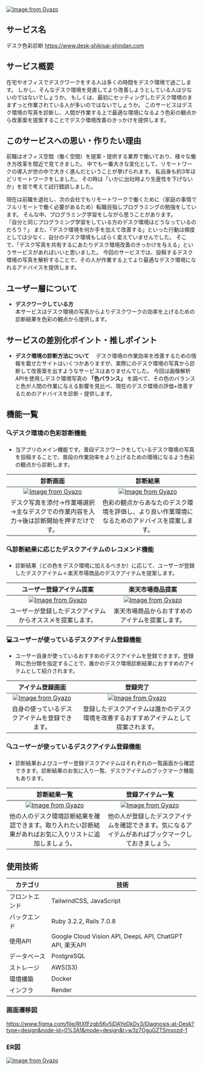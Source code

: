 [![Image from Gyazo](https://i.gyazo.com/44b273d5b6c12bf18ce9232f89a48b1f.png)](https://gyazo.com/44b273d5b6c12bf18ce9232f89a48b1f)

## サービス名
デスク色彩診断
https://www.desk-shikisai-shindan.com

## サービス概要
在宅やオフィスでデスクワークをする人は多くの時間をデスク環境で過ごします。
しかし、そんなデスク環境を見直してより改善しようとしている人は少ないのではないでしょうか。
もしくは、最初にセッティングしたデスク環境のままずっと作業されている人が多いのではないでしょうか。
このサービスはデスク環境の写真を診断し、人間が作業する上で最適な環境になるよう色彩の観点から改善案を提案することでデスク環境改善のきっかけを提供します。

## このサービスへの思い・作りたい理由
前職はオフィス空間（働く空間）を提案・提供する業界で働いており、様々な働き方改革を間近で見てきました。
中でも一番大きな変化として、リモートワークの導入が世の中で大きく進んだということが挙げられます。
私自身も約3年ほどリモートワークをしました。
その時は「いかに出社時より生産性を下げないか」を皆で考えて試行錯誤しました。

現在は前職を退社し、次の会社でもリモートワークで働くために（家庭の事情でフルリモートで働く必要があるため）転職目指しプログラミングの勉強をしています。
そんな中、プログラミング学習をしながら思うことがあります。  
「自分と同じプログラミング学習をしている方のデスク環境はどうなっているのだろう？」
また、「デスク環境を何か手を加えて改善する」といった行動は頻度としては少なく、自分のデスク環境もしばらく変えていませんでした。
そこで、「デスク写真を共有するにあたりデスク環境改善のきっかけを与える」というサービスがあればいいと思いました。
今回のサービスでは、投稿するデスク環境の写真を解析することで、その人が作業する上てより最適なデスク環境になれるアドバイスを提供します。

## ユーザー層について
- **デスクワークしている方**  
本サービスはデスク環境の写真からよりデスクワークの効率を上げるための診断結果を色彩の観点から提供します。

## サービスの差別化ポイント・推しポイント
- **デスク環境の診断方法について**
　デスク環境の作業効率を改善するための情報を載せたサイトはいくつかありますが、実際にのデスク環境の写真から診断して改善案を出すようなサービスはありませんでした。
今回は画像解析APIを使用しデスク環境写真の **「色バランス」** を調べて、その色のバランスと色が人間の作業に与える影響を見比べ、現在のデスク環境の評価+改善するためのアドバイスを診断・提供します。

## 機能一覧
### 🔍デスク環境の色彩診断機能
- 当アプリのメイン機能です。普段デスクワークをしているデスク環境の写真を投稿することで、普段の作業効率をより上げるための環境になるよう色彩の観点から診断します。

| 診断画面 | 診断結果 |
|:-:|:-:|
|[![Image from Gyazo](https://i.gyazo.com/a88ba459bca15011db3d0e96af3f37bf.gif)](https://gyazo.com/a88ba459bca15011db3d0e96af3f37bf)|[![Image from Gyazo](https://i.gyazo.com/e599a5ff1fc359a0735d5133e994c655.png)](https://gyazo.com/e599a5ff1fc359a0735d5133e994c655)|
|デスク写真を添付→作業場選択→主なデスクでの作業内容を入力→後は診断開始を押すだけです。|色彩の観点からあなたのデスク環境を評価し、より良い作業環境になるためのアドバイスを提案します。|

### 🔍診断結果に応じたデスクアイテムのレコメンド機能
- 診断結果（どの色をデスク環境に加えるべきか）に応じて、ユーザーが登録したデスクアイテム＋楽天市場商品のデスクアイテムを提案します。

| ユーザー登録アイテム提案 | 楽天市場商品提案 |
|:-:|:-:|
|[![Image from Gyazo](https://i.gyazo.com/2496e8c45e6b54fdf7a7259944e2d89d.png)](https://gyazo.com/2496e8c45e6b54fdf7a7259944e2d89d)|[![Image from Gyazo](https://i.gyazo.com/3baadcd0b97ee47fb3b6fb8a7c4bb84e.gif)](https://gyazo.com/3baadcd0b97ee47fb3b6fb8a7c4bb84e)|
|ユーザーが登録したデスクアイテムからオススメを提案します。|楽天市場商品からおすすめのアイテムを提案します。|

### 💻ユーザーが使っているデスクアイテム登録機能
- ユーザー自身が使っているおすすめのデスクアイテムを登録できます。登録時に色分類を指定することで、誰かのデスク環境診断結果におすすめのアイテムとして紹介されます。

| アイテム登録画面 | 登録完了 |
|:-:|:-:|
|[![Image from Gyazo](https://i.gyazo.com/ea67613038ec7362090ef057b3ba86d7.gif)](https://gyazo.com/ea67613038ec7362090ef057b3ba86d7)|[![Image from Gyazo](https://i.gyazo.com/f3c2e740ae3348a6bf9f922a9061dda6.png)](https://gyazo.com/f3c2e740ae3348a6bf9f922a9061dda6)|
|自身の使っているデスクアイテムを登録できます。|登録したデスクアイテムは誰かのデスク環境を改善するおすすめアイテムとして提案されます。|

### 🔍ユーザーが使っているデスクアイテム登録機能
- 診断結果およびユーザー登録デスクアイテムはそれぞれの一覧画面から確認できます。診断結果のお気に入り一覧、デスクアイテムのブックマーク機能もあります。

| 診断結果一覧 | 登録アイテム一覧 |
|:-:|:-:|
|[![Image from Gyazo](https://i.gyazo.com/458a63cf4dd991c42d544b5ab5774dcd.png)](https://gyazo.com/458a63cf4dd991c42d544b5ab5774dcd)|[![Image from Gyazo](https://i.gyazo.com/86423163859b3533174f262d7fe27f7e.png)](https://gyazo.com/86423163859b3533174f262d7fe27f7e)|
|他の人のデスク環境診断結果を確認できます。取り入れたい診断結果があればお気に入りリストに追加しましょう。|他の人が登録したデスクアイテムを確認できます。気になるアイテムがあればブックマークしておきましょう。|

## 使用技術
| カテゴリ | 技術 |
| --- | ------------- |
| フロントエンド | TailwindCSS, JavaScript |
| バックエンド | Ruby 3.2.2, Rails 7.0.8 |
| 使用API | Google Cloud Vision API, DeepL API, ChatGPT API, 楽天API |
| データベース | PostgreSQL |
| ストレージ | AWS(S3) |
| 環境構築 | Docker |
| インフラ | Render |

### 画面遷移図
https://www.figma.com/file/RtXfFzgb5Kv5jDAYeDkDv3/Diagnosis-at-Desk?type=design&node-id=0%3A1&mode=design&t=w3z7OguGZTSmxozd-1

### ER図 
[![Image from Gyazo](https://i.gyazo.com/dfcf3bc01b363ce72259e5ed0d273714.png)](https://gyazo.com/dfcf3bc01b363ce72259e5ed0d273714)